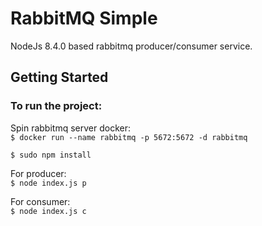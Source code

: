 # RabbitMQ Simple

NodeJs 8.4.0 based rabbitmq producer/consumer service.


## Getting Started
### To run the project:  

Spin rabbitmq server docker:  
`$ docker run --name rabbitmq -p 5672:5672 -d rabbitmq`

`$ sudo npm install`  

For producer:  
`$ node index.js p`

For consumer:  
`$ node index.js c`